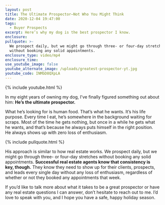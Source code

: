 ```yaml
---
layout: post
title: The Ultimate Prospector—Not Who You Might Think
date: 2020-12-04 19:47:00
tags:
  - Buyer Prospects
excerpt: Here’s why my dog is the best prospector I know.
enclosure:
pullquote: >-
  We prospect daily, but we might go through three- or four-day stretches
  without booking any solid appointments.
enclosure_type: video/mp4
enclosure_time:
use_youtube_image: false
youtube_alternate_image: /uploads/greatest-prospector-yt.jpg
youtube_code: INMbD8QXpLA
---
```


{% include youtube.html %}

In my eight years of owning my dog, I’ve finally figured something out about him: **He’s the ultimate prospector.**&nbsp;

What he’s looking for is human food. That’s what he wants. It’s his life purpose. Every time I eat, he’s somewhere in the background waiting for scraps. Most of the time he gets nothing, but once in a while he gets what he wants, and that’s because he always puts himself in the right position. He always shows up with zero loss of enthusiasm.

{% include pullquote.html %}

His approach is similar to how real estate works. We prospect daily, but we might go through three- or four-day stretches without booking any solid appointments. **Successful real estate agents know that consistency is key, though.** They know they need to show up for their clients, prospects, and leads every single day without any loss of enthusiasm, regardless of whether or not they booked any appointments that week.&nbsp;

If you’d like to talk more about what it takes to be a great prospector or have any real estate questions I can answer, don’t hesitate to reach out to me. I’d love to speak with you, and I hope you have a safe, happy holiday season.